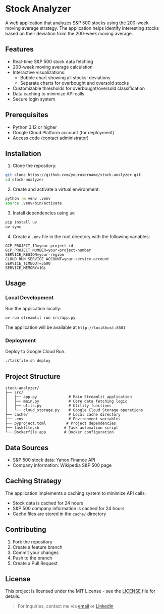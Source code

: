 # Stock Analyzer

A web application that analyzes S&P 500 stocks using the 200-week moving average strategy. The application helps identify interesting stocks based on their deviation from the 200-week moving average.

## Features

- Real-time S&P 500 stock data fetching
- 200-week moving average calculation
- Interactive visualizations:
  - Bubble chart showing all stocks' deviations
  - Separate charts for overbought and oversold stocks
- Customizable thresholds for overbought/oversold classification
- Data caching to minimize API calls
- Secure login system

## Prerequisites

- Python 3.12 or higher
- Google Cloud Platform account (for deployment)
- Access code (contact administrator)

## Installation

1. Clone the repository:
```bash
git clone https://github.com/yourusername/stock-analyzer.git
cd stock-analyzer
```

2. Create and activate a virtual environment:
```bash
python -m venv .venv
source .venv/bin/activate
```

3. Install dependencies using `uv`:
```bash
pip install uv
uv sync
```

4. Create a `.env` file in the root directory with the following variables:
```env
GCP_PROJECT_ID=your-project-id
GCP_PROJECT_NUMBER=your-project-number
SERVICE_REGION=your-region
CLOUD_RUN_SERVICE_ACCOUNT=your-service-account
SERVICE_TIMEOUT=3600
SERVICE_MEMORY=1Gi
```

## Usage

### Local Development

Run the application locally:
```bash
uv run streamlit run src/app.py
```

The application will be available at `http://localhost:8501`

### Deployment

Deploy to Google Cloud Run:
```bash
./taskfile.sh deploy
```

## Project Structure

```
stock-analyzer/
├── src/
│   ├── app.py              # Main Streamlit application
│   ├── main.py             # Core data fetching logic
│   ├── utils.py            # Utility functions
│   └── cloud_storage.py    # Google Cloud Storage operations
├── cache/                  # Local cache directory
├── .env                    # Environment variables
├── pyproject.toml         # Project dependencies
├── taskfile.sh           # Task automation script
└── Dockerfile.app        # Docker configuration
```

## Data Sources

- S&P 500 stock data: Yahoo Finance API
- Company information: Wikipedia S&P 500 page

## Caching Strategy

The application implements a caching system to minimize API calls:
- Stock data is cached for 24 hours
- S&P 500 company information is cached for 24 hours
- Cache files are stored in the `cache/` directory

## Contributing

1. Fork the repository
2. Create a feature branch
3. Commit your changes
4. Push to the branch
5. Create a Pull Request

## License

This project is licensed under the MIT License - see the [LICENSE](./LICENSE) file for details.

> For inquiries, contact me via [email](mailto:juliushaas91@gmail.com) or [LinkedIn](https://www.linkedin.com/in/jh91/)
